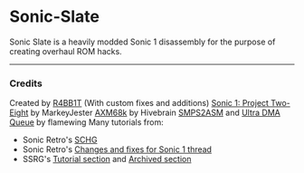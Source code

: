 # Sonic-Slate

Sonic Slate is a heavily modded Sonic 1 disassembly for the purpose of creating overhaul ROM hacks.

---
### Credits

Created by [R4BB1T](https://github.com/RabbitDev4) (With custom fixes and additions)
[Sonic 1: Project Two-Eight](http://info.sonicretro.org/Project_Sonic_1:_Two-Eight) by MarkeyJester
[AXM68k](https://github.com/cvghivebrain/axm68k) by Hivebrain
[SMPS2ASM](https://forums.sonicretro.org/index.php?threads/smps2asm-and-improved-s-k-driver.26876/) and [Ultra DMA Queue](https://github.com/flamewing/ultra-dma-queue) by flamewing
Many tutorials from:
- Sonic Retro's [SCHG](http://info.sonicretro.org/Category:SCHG_How-tos_(Sonic_the_Hedgehog_(16-bit)))
- Sonic Retro's [Changes and fixes for Sonic 1 thread](https://forums.sonicretro.org/index.php?threads/some-changes-fixes-for-sonic-1.29751/)
- SSRG's [Tutorial section](https://sonicresearch.org/community/index.php?forums/tutorials.60/) and [Archived section](https://sonicresearch.org/community/index.php?forums/tutorials-archive.107/)